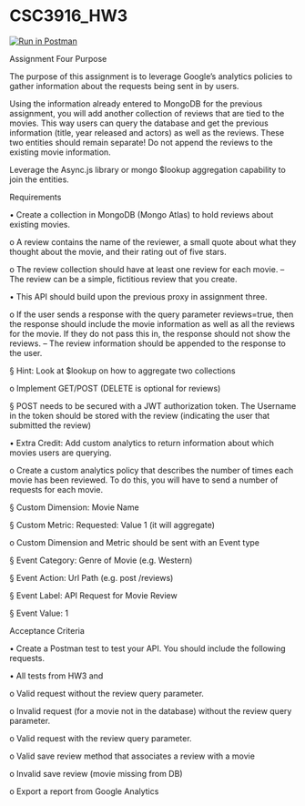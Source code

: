 # CSC3916_HW3
[![Run in Postman](https://run.pstmn.io/button.svg)](https://app.getpostman.com/run-collection/b7c844df9df0bfc8b39c?action=collection%2Fimport)


Assignment Four
Purpose

The purpose of this assignment is to leverage Google’s analytics policies to gather information
about the requests being sent in by users.

Using the information already entered to MongoDB for the previous assignment, you will add another
collection of reviews that are tied to the movies. This way users can query the database and get the
previous information (title, year released and actors) as well as the reviews. These two entities should
remain separate! Do not append the reviews to the existing movie information.

Leverage the Async.js library or mongo $lookup aggregation capability to join the entities.

Requirements

• Create a collection in MongoDB (Mongo Atlas) to hold reviews about existing movies.

o A review contains the name of the reviewer, a small quote about what they thought
about the movie, and their rating out of five stars.

o The review collection should have at least one review for each movie. 
– The review can be a simple, fictitious review that you create.

• This API should build upon the previous proxy in assignment three.

o If the user sends a response with the query parameter reviews=true, then the
response should include the movie information as well as all the reviews for the
movie. If they do not pass this in, the response should not show the reviews.
– The review information should be appended to the response to the user.

§ Hint: Look at $lookup on how to aggregate two collections

o Implement GET/POST (DELETE is optional for reviews)

§ POST needs to be secured with a JWT authorization token. The Username
in the token should be stored with the review (indicating the user that
submitted the review)

• Extra Credit: Add custom analytics to return information about which movies users are
querying.

o Create a custom analytics policy that describes the number of times each movie has
been reviewed. To do this, you will have to send a number of requests for each movie.

§ Custom Dimension: Movie Name

§ Custom Metric: Requested: Value 1 (it will aggregate)

o Custom Dimension and Metric should be sent with an Event type

§ Event Category: Genre of Movie (e.g. Western)

§ Event Action: Url Path (e.g. post /reviews)

§ Event Label: API Request for Movie Review

§ Event Value: 1

Acceptance Criteria

• Create a Postman test to test your API. You should include the following requests.

• All tests from HW3 and

o Valid request without the review query parameter.

o Invalid request (for a movie not in the database) without the review query parameter.

o Valid request with the review query parameter.

o Valid save review method that associates a review with a movie

o Invalid save review (movie missing from DB)

o Export a report from Google Analytics

